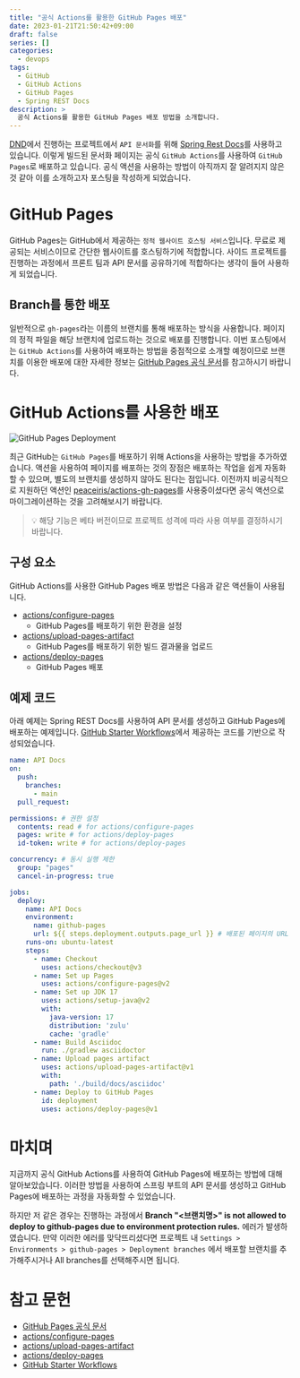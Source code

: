 ```yaml
---
title: "공식 Actions를 활용한 GitHub Pages 배포"
date: 2023-01-21T21:50:42+09:00
draft: false
series: []
categories: 
  - devops
tags:
  - GitHub
  - GitHub Actions
  - GitHub Pages
  - Spring REST Docs
description: >
  공식 Actions를 활용한 GitHub Pages 배포 방법을 소개합니다.
---
```


[DND](https://www.dnd.ac)에서 진행하는 프로젝트에서 `API 문서화`를 위해 [Spring Rest Docs](https://spring.io/projects/spring-restdocs)를 사용하고 있습니다. 이렇게 빌드된 문서화 페이지는 공식 `GitHub Actions`를 사용하여 `GitHub Pages`로 배포하고 있습니다. 공식 액션을 사용하는 방법이 아직까지 잘 알려지지 않은 것 같아 이를 소개하고자 포스팅을 작성하게 되었습니다.

# GitHub Pages

GitHub Pages는 GitHub에서 제공하는 `정적 웹사이트 호스팅 서비스`입니다. 무료로 제공되는 서비스이므로 간단한 웹사이트를 호스팅하기에 적합합니다. 사이드 프로젝트를 진행하는 과정에서 프론트 팀과 API 문서를 공유하기에 적합하다는 생각이 들어 사용하게 되었습니다.

## Branch를 통한 배포

일반적으로 `gh-pages`라는 이름의 브랜치를 통해 배포하는 방식을 사용합니다. 페이지의 정적 파일을 해당 브랜치에 업로드하는 것으로 배포를 진행합니다. 이번 포스팅에서는 `GitHub Actions`를 사용하여 배포하는 방법을 중점적으로 소개할 예정이므로 브랜치를 이용한 배포에 대한 자세한 정보는 [GitHub Pages 공식 문서](https://docs.github.com/en/pages/getting-started-with-github-pages/configuring-a-publishing-source-for-your-github-pages-site#publishing-from-a-branch)를 참고하시기 바랍니다. 

# GitHub Actions를 사용한 배포

![GitHub Pages Deployment](https://user-images.githubusercontent.com/44942700/213869054-42ebba23-e368-4906-8f9b-d82e45fdca9b.png)

최근 GitHub는 `GitHub Pages`를 배포하기 위해 Actions을 사용하는 방법을 추가하였습니다. 액션을 사용하여 페이지를 배포하는 것의 장점은 배포하는 작업을 쉽게 자동화할 수 있으며, 별도의 브랜치를 생성하지 않아도 된다는 점입니다. 이전까지 비공식적으로 지원하던 액션인 [peaceiris/actions-gh-pages](https://github.com/peaceiris/actions-gh-pages)를 사용중이셨다면 공식 액션으로 마이그레이션하는 것을 고려해보시기 바랍니다. 

> 💡 해당 기능은 베타 버전이므로 프로젝트 성격에 따라 사용 여부를 결정하시기 바랍니다.

## 구성 요소

GitHub Actions를 사용한 GitHub Pages 배포 방법은 다음과 같은 액션들이 사용됩니다.

- [actions/configure-pages](https://github.com/actions/configure-pages)
  - GitHub Pages를 배포하기 위한 환경을 설정
- [actions/upload-pages-artifact](https://github.com/actions/upload-pages-artifact)
  - GitHub Pages를 배포하기 위한 빌드 결과물을 업로드
- [actions/deploy-pages](https://github.com/actions/deploy-pages)
  - GitHub Pages 배포

## 예제 코드

아래 예제는 Spring REST Docs를 사용하여 API 문서를 생성하고 GitHub Pages에 배포하는 예제입니다. [GitHub Starter Workflows](https://github.com/actions/starter-workflows/blob/main/pages/static.yml)에서 제공하는 코드를 기반으로 작성되었습니다.

```yaml
name: API Docs
on:
  push:
    branches:
      - main
  pull_request:

permissions: # 권한 설정
  contents: read # for actions/configure-pages
  pages: write # for actions/deploy-pages
  id-token: write # for actions/deploy-pages

concurrency: # 동시 실행 제한
  group: "pages"
  cancel-in-progress: true

jobs:
  deploy:
    name: API Docs
    environment:
      name: github-pages
      url: ${{ steps.deployment.outputs.page_url }} # 배포된 페이지의 URL
    runs-on: ubuntu-latest
    steps:
      - name: Checkout
        uses: actions/checkout@v3
      - name: Set up Pages
        uses: actions/configure-pages@v2 
      - name: Set up JDK 17
        uses: actions/setup-java@v2
        with:
          java-version: 17
          distribution: 'zulu'
          cache: 'gradle'
      - name: Build Asciidoc
        run: ./gradlew asciidoctor
      - name: Upload pages artifact
        uses: actions/upload-pages-artifact@v1
        with:
          path: './build/docs/asciidoc'
      - name: Deploy to GitHub Pages
        id: deployment
        uses: actions/deploy-pages@v1
```

# 마치며

지금까지 공식 GitHub Actions를 사용하여 GitHub Pages에 배포하는 방법에 대해 알아보았습니다. 이러한 방법을 사용하여 스프링 부트의 API 문서를 생성하고 GitHub Pages에 배포하는 과정을 자동화할 수 있었습니다.

하지만 저 같은 경우는 진행하는 과정에서 **Branch "<브랜치명>" is not allowed to deploy to github-pages due to environment protection rules.** 에러가 발생하였습니다. 만약 이러한 에러를 맞닥뜨리셨다면 프로젝트 내 `Settings > Environments > github-pages > Deployment branches` 에서 배포할 브랜치를 추가해주시거나 All branches를 선택해주시면 됩니다.



# 참고 문헌

- [GitHub Pages 공식 문서](https://docs.github.com/en/pages/getting-started-with-github-pages/configuring-a-publishing-source-for-your-github-pages-site)
- [actions/configure-pages](https://github.com/actions/configure-pages)
- [actions/upload-pages-artifact](https://github.com/actions/upload-pages-artifact)
- [actions/deploy-pages](https://github.com/actions/deploy-pages)
- [GitHub Starter Workflows](https://github.com/actions/starter-workflows/blob/main/pages/static.yml)
